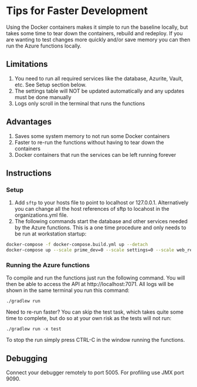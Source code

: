 # Tips for Faster Development

Using the Docker containers makes it simple to run the baseline locally, but takes some time to tear down
the containers, rebuild and redeploy.  If you are wanting to 
test changes more quickly and/or save memory you can then run the Azure functions locally.

## Limitations
1. You need to run all required services like the database, Azurite, Vault, etc.  See Setup section below.
1. The settings table will NOT be updated automatically and any updates must be done manually
1. Logs only scroll in the terminal that runs the functions

## Advantages
1. Saves some system memory to not run some Docker containers
1. Faster to re-run the functions without having to tear down the containers
1. Docker containers that run the services can be left running forever

## Instructions
### Setup
1. Add `sftp` to your hosts file to point to localhost or 127.0.0.1.  Alternatively you can change all the host 
   references of sftp to locahost in the organizations.yml file.
1. The following commands start the database and other services needed by the Azure functions.  This is
a one time procedure and only needs to be run at workstation startup:

```bash
docker-compose -f docker-compose.build.yml up --detach
docker-compose up --scale prime_dev=0 --scale settings=0 --scale web_receiver=0 --detach
```

### Running the Azure functions
To compile and run the functions just run the following command.  You will then be able to access the API at 
http://localhost:7071.  All logs will be shown in the same terminal you run this command:

`./gradlew run`

Need to re-run faster?  You can skip the test task, which takes quite some time to complete, but do so at your own risk as the 
tests will not run:

`./gradlew run -x test`

To stop the run simply press CTRL-C in the window running the functions.

## Debugging
Connect your debugger remotely to port 5005.  For profiling use JMX port 9090.
